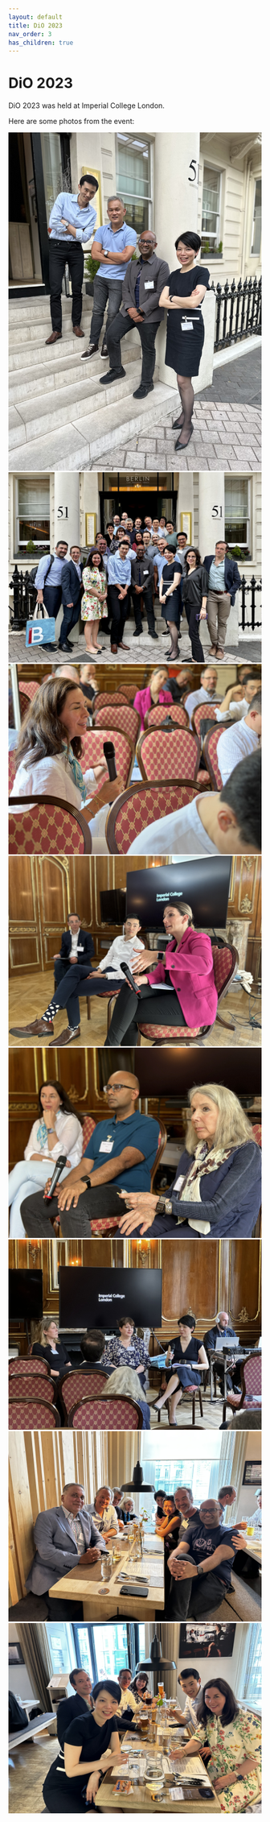 ```yaml
---
layout: default
title: DiO 2023
nav_order: 3
has_children: true
---
```


# DiO 2023

DiO 2023 was held at Imperial College London.

Here are some photos from the event:

![DiO 2023](/dio_2023/dio_2023_photos/dio_2023_1.jpg)
![DiO 2023](/dio_2023/dio_2023_photos/dio_2023_2.jpg)
![DiO 2023](/dio_2023/dio_2023_photos/dio_2023_3.jpg)
![DiO 2023](/dio_2023/dio_2023_photos/dio_2023_4.jpg)
![DiO 2023](/dio_2023/dio_2023_photos/dio_2023_5.jpg)
![DiO 2023](/dio_2023/dio_2023_photos/dio_2023_6.jpg)
![DiO 2023](/dio_2023/dio_2023_photos/dio_2023_7.jpg)
![DiO 2023](/dio_2023/dio_2023_photos/dio_2023_8.jpg)
